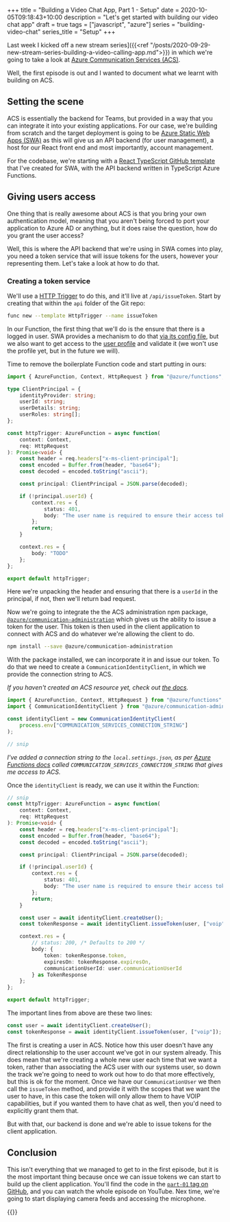 +++
title = "Building a Video Chat App, Part 1 - Setup"
date = 2020-10-05T09:18:43+10:00
description = "Let's get started with building our video chat app"
draft = true
tags = ["javascript", "azure"]
series = "building-video-chat"
series_title = "Setup"
+++

Last week I kicked off a new stream series]({{<ref "/posts/2020-09-29-new-stream-series-building-a-video-calling-app.md">}}) in which we're going to take a look at [Azure Communication Services (ACS)](https://azure.microsoft.com/blog/build-rich-communication-experiences-at-scale-with-azure-communication-services/?{{<cda>}}).

Well, the first episode is out and I wanted to document what we learnt with building on ACS.

## Setting the scene

ACS is essentially the backend for Teams, but provided in a way that you can integrate it into your existing applications. For our case, we're building from scratch and the target deployment is going to be [Azure Static Web Apps (SWA)](https://docs.microsoft.com/azure/static-web-apps?{{<cda>}}) as this will give us an API backend (for user management), a host for our React front end and most importantly, account management.

For the codebase, we're starting with a [React TypeScript GitHub template](https://github.com/aaronpowell/aswa-react-template) that I've created for SWA, with the API backend written in TypeScript Azure Functions.

## Giving users access

One thing that is really awesome about ACS is that you bring your own authentication model, meaning that you aren't being forced to port your application to Azure AD or anything, but it does raise the question, how do you grant the user access?

Well, this is where the API backend that we're using in SWA comes into play, you need a token service that will issue tokens for the users, however your representing them. Let's take a look at how to do that.

### Creating a token service

We'll use a [HTTP Trigger](https://docs.microsoft.com/azure/azure-functions/functions-bindings-http-webhook-trigger?tabs=javascript&{{<cda>}}) to do this, and it'll live at `/api/issueToken`. Start by creating that within the `api` folder of the Git repo:

```bash
func new --template HttpTrigger --name issueToken
```

In our Function, the first thing that we'll do is the ensure that there is a logged in user. SWA provides a mechanism to do that [via its config file](https://docs.microsoft.com/azure/static-web-apps/routes?{{<cda>}}#securing-routes-with-roles), but we also want to get access to the [user profile](https://docs.microsoft.com/azure/static-web-apps/user-information?tabs=javascript&{{<cda>}}#api-functions) and validate it (we won't use the profile yet, but in the future we will).

Time to remove the boilerplate Function code and start putting in ours:

```typescript
import { AzureFunction, Context, HttpRequest } from "@azure/functions";

type ClientPrincipal = {
    identityProvider: string;
    userId: string;
    userDetails: string;
    userRoles: string[];
};

const httpTrigger: AzureFunction = async function(
    context: Context,
    req: HttpRequest
): Promise<void> {
    const header = req.headers["x-ms-client-principal"];
    const encoded = Buffer.from(header, "base64");
    const decoded = encoded.toString("ascii");

    const principal: ClientPrincipal = JSON.parse(decoded);

    if (!principal.userId) {
        context.res = {
            status: 401,
            body: "The user name is required to ensure their access token"
        };
        return;
    }

    context.res = {
        body: "TODO"
    };
};

export default httpTrigger;
```

Here we're unpacking the header and ensuring that there is a `userId` in the principal, if not, then we'll return bad request.

Now we're going to integrate the the ACS administration npm package, [`@azure/communication-administration`](https://www.npmjs.com/package/@azure/communication-administration) which gives us the ability to issue a token for the user. This token is then used in the client application to connect with ACS and do whatever we're allowing the client to do.

```bash
npm install --save @azure/communication-administration
```

With the package installed, we can incorporate it in and issue our token. To do that we need to create a `CommunicationIdentityClient`, in which we provide the connection string to ACS.

_If you haven't created an ACS resource yet, check out [the docs](https://docs.microsoft.com/azure/communication-services/quickstarts/create-communication-resource?tabs=windows&pivots=platform-azp&{{<cda>}})._

```typescript
import { AzureFunction, Context, HttpRequest } from "@azure/functions";
import { CommunicationIdentityClient } from "@azure/communication-administration";

const identityClient = new CommunicationIdentityClient(
    process.env["COMMUNICATION_SERVICES_CONNECTION_STRING"]
);

// snip
```

_I've added a connection string to the `local.settings.json`, as per [Azure Functions docs](https://docs.microsoft.com/azure/azure-functions/functions-run-local?tabs=windows%2Ccsharp%2Cbash&{{<cda>}}#local-settings-file) called `COMMUNICATION_SERVICES_CONNECTION_STRING` that gives me access to ACS._

Once the `identityClient` is ready, we can use it within the Function:

```typescript {hl_lines=[20,21]}
// snip
const httpTrigger: AzureFunction = async function(
    context: Context,
    req: HttpRequest
): Promise<void> {
    const header = req.headers["x-ms-client-principal"];
    const encoded = Buffer.from(header, "base64");
    const decoded = encoded.toString("ascii");

    const principal: ClientPrincipal = JSON.parse(decoded);

    if (!principal.userId) {
        context.res = {
            status: 401,
            body: "The user name is required to ensure their access token"
        };
        return;
    }

    const user = await identityClient.createUser();
    const tokenResponse = await identityClient.issueToken(user, ["voip"]);

    context.res = {
        // status: 200, /* Defaults to 200 */
        body: {
            token: tokenResponse.token,
            expiresOn: tokenResponse.expiresOn,
            communicationUserId: user.communicationUserId
        } as TokenResponse
    };
};

export default httpTrigger;
```

The important lines from above are these two lines:

```typescript
const user = await identityClient.createUser();
const tokenResponse = await identityClient.issueToken(user, ["voip"]);
```

The first is creating a user in ACS. Notice how this user doesn't have any direct relationship to the user account we've got in our system already. This does mean that we're creating a whole new user each time that we want a token, rather than associating the ACS user with our systems user, so down the track we're going to need to work out how to do that more effectively, but this is ok for the moment. Once we have our `CommunicationUser` we then call the `issueToken` method, and provide it with the scopes that we want the user to have, in this case the token will only allow them to have VOIP capabilities, but if you wanted them to have chat as well, then you'd need to explicitly grant them that.

But with that, our backend is done and we're able to issue tokens for the client application.

## Conclusion

This isn't everything that we managed to get to in the first episode, but it is the most important thing because once we can issue tokens we can start to build up the client application. You'll find the code in the [`part-01` tag on GitHub](https://github.com/aaronpowell/super-duper-enigma/tree/part-01), and you can watch the whole episode on YouTube. Nex time, we're going to start displaying camera feeds and accessing the microphone.

{{<youtube ryf1011Qvzw>}}
